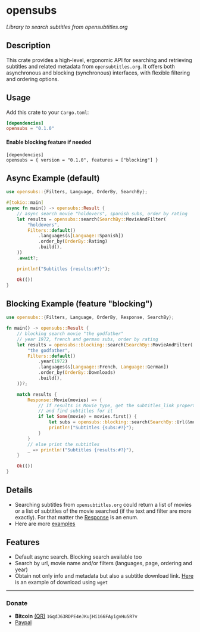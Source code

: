 # opensubs
*Library to search subtitles from opensubtitles.org*

## Description
This crate provides a high-level, ergonomic API for searching and retrieving subtitles and related metadata
from `opensubtitles.org`. It offers both asynchronous and blocking (synchronous) interfaces, with flexible
filtering and ordering options.

## Usage
Add this crate to your `Cargo.toml`:

```toml
[dependencies]
opensubs = "0.1.0"
```

#### Enable blocking feature if needed

```
[dependencies]
opensubs = { version = "0.1.0", features = ["blocking"] }
```

## Async Example (default)

```rust
use opensubs::{Filters, Language, OrderBy, SearchBy};

#[tokio::main]
async fn main() -> opensubs::Result {
    // async search movie "holdovers", spanish subs, order by rating
    let results = opensubs::search(SearchBy::MovieAndFilter(
        "holdovers",
        Filters::default()
            .languages(&[Language::Spanish])
            .order_by(OrderBy::Rating)
            .build(),
    ))
    .await?;

    println!("Subtitles {results:#?}");

    Ok(())
}
```

## Blocking Example (feature "blocking")

```rust
use opensubs::{Filters, Language, OrderBy, Response, SearchBy};

fn main() -> opensubs::Result {
    // blocking search movie "the godfather"
    // year 1972, french and german subs, order by rating
    let results = opensubs::blocking::search(SearchBy::MovieAndFilter(
        "the godfather",
        Filters::default()
            .year(1972)
            .languages(&[Language::French, Language::German])
            .order_by(OrderBy::Downloads)
            .build(),
    ))?;

    match results {
        Response::Movie(movies) => {
            // If results is Movie type, get the subtitles_link property 
            // and find subtitles for it
            if let Some(movie) = movies.first() {
                let subs = opensubs::blocking::search(SearchBy::Url(&movie.subtitles_link))?;
                println!("Subtitles {subs:#?}");
            }
        }
        // else print the subtitles
        _ => println!("Subtitles {results:#?}"),
    }

    Ok(())
}
```

## Details
- Searching subtitles from `opensubtitles.org` could return a list of movies or a list of subtitles of the movie searched (if the text and filter are more exactly). For that matter the [Response](https://github.com/javiorfo/opensubs/blob/736b5a0d68fd2c7622bc1426458b204f7b3daf96/src/core/response.rs#L53) is an enum.
- Here are more [examples](https://github.com/javiorfo/opensubs/tree/master/examples)

## Features
- Default async search. Blocking search available too
- Search by url, movie name and/or filters (languages, page, ordering and year)
- Obtain not only info and metadata but also a subtitle download link. [Here](https://github.com/javiorfo/opensubs/blob/master/examples/download_sub.rs) is an example of download using `wget`

---

### Donate
- **Bitcoin** [(QR)](https://raw.githubusercontent.com/javiorfo/img/master/crypto/bitcoin.png)  `1GqdJ63RDPE4eJKujHi166FAyigvHu5R7v`
- [Paypal](https://www.paypal.com/donate/?hosted_button_id=FA7SGLSCT2H8G)

